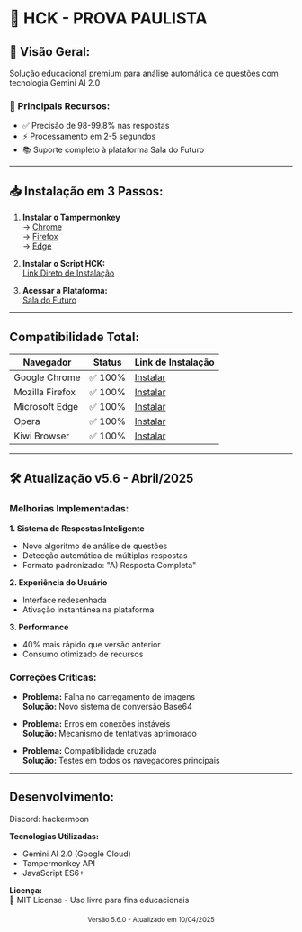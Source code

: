 # 🚀 HCK - PROVA PAULISTA

## 📌 Visão Geral:
Solução educacional premium para análise automática de questões com tecnologia Gemini AI 2.0

### 🎯 Principais Recursos:
- ✅ Precisão de 98-99.8% nas respostas
- ⚡ Processamento em 2-5 segundos
- 📚 Suporte completo à plataforma Sala do Futuro

---

## 📥 Instalação em 3 Passos:

1. **Instalar o Tampermonkey**  
   → [Chrome](https://chrome.google.com/webstore/detail/tampermonkey/dhdgffkkebhmkfjojejmpbldmpobfkfo)  
   → [Firefox](https://addons.mozilla.org/firefox/addon/tampermonkey/)  
   → [Edge](https://microsoftedge.microsoft.com/addons/detail/tampermonkey/iikmkjmpaadaobahmlepeloendndfphd)

2. **Instalar o Script HCK:**  
   [Link Direto de Instalação](https://greasyfork.org/pt-BR/scripts/532137-hck-v5-prova-paulista)

3. **Acessar a Plataforma:**  
   [Sala do Futuro](https://saladofuturo.educacao.sp.gov.br)

---

## Compatibilidade Total:

| Navegador       | Status | Link de Instalação |
|-----------------|--------|--------------------|
| Google Chrome   | ✅ 100% | [Instalar](https://chrome.google.com/webstore/detail/tampermonkey/dhdgffkkebhmkfjojejmpbldmpobfkfo) |
| Mozilla Firefox | ✅ 100% | [Instalar](https://addons.mozilla.org/firefox/addon/tampermonkey/) |
| Microsoft Edge  | ✅ 100% | [Instalar](https://microsoftedge.microsoft.com/addons/detail/tampermonkey/iikmkjmpaadaobahmlepeloendndfphd) |
| Opera           | ✅ 100% | [Instalar](https://addons.opera.com/extensions/details/tampermonkey-beta/) |
| Kiwi Browser    | ✅ 100% |[Instalar](https://chromewebstore.google.com/detail/tampermonkey-legacy/lcmhijbkigalmkeommnijlpobloojgfn?pli=1) |

---

## 🛠 Atualização v5.6 - Abril/2025

### Melhorias Implementadas:

**1. Sistema de Respostas Inteligente**  
- Novo algoritmo de análise de questões  
- Detecção automática de múltiplas respostas  
- Formato padronizado: "A) Resposta Completa"  

**2. Experiência do Usuário**  
- Interface redesenhada  
- Ativação instantânea na plataforma  

**3. Performance**  
- 40% mais rápido que versão anterior  
- Consumo otimizado de recursos  

### Correções Críticas:

- **Problema:** Falha no carregamento de imagens  
  **Solução:** Novo sistema de conversão Base64  

- **Problema:** Erros em conexões instáveis  
  **Solução:** Mecanismo de tentativas aprimorado  

- **Problema:** Compatibilidade cruzada  
  **Solução:** Testes em todos os navegadores principais  

---

## Desenvolvimento:
Discord: hackermoon

**Tecnologias Utilizadas:**  
- Gemini AI 2.0 (Google Cloud)  
- Tampermonkey API  
- JavaScript ES6+

**Licença:**  
📜 MIT License - Uso livre para fins educacionais

<div align="center" style="margin-top: 20px">
  <sub>Versão 5.6.0 - Atualizado em 10/04/2025</sub>
</div>

